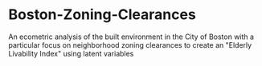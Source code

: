 # Boston-Zoning-Clearances
An ecometric analysis of the built environment in the City of Boston with a particular focus on neighborhood zoning clearances to create an "Elderly Livability Index" using latent variables
